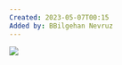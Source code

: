 ```yaml
---
Created: 2023-05-07T00:15
Added by: BBilgehan Nevruz
---
```

[![](https://images.unsplash.com/photo-1458240598330-ccda17524e5c?ixlib=rb-1.2.1&q=85&fm=jpg&crop=entropy&cs=srgb)](https://images.unsplash.com/photo-1458240598330-ccda17524e5c?ixlib=rb-1.2.1&q=85&fm=jpg&crop=entropy&cs=srgb)